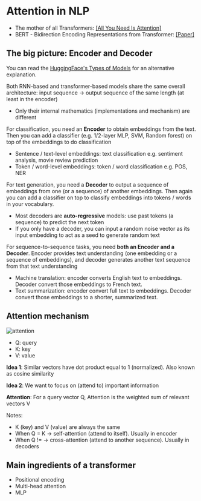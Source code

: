 # Attention in NLP

- The mother of all Transformers: [[All You Need Is Attention]](https://arxiv.org/abs/1706.03762)
- BERT - Bidirection Encoding Representations from Transformer: [[Paper]](https://arxiv.org/abs/1810.04805)

## The big picture: Encoder and Decoder

You can read the [HuggingFace's Types of Models](https://huggingface.co/docs/transformers/model_summary) for an alternative explanation.

Both RNN-based and transformer-based models share the same overall architecture: input sequence -> output sequence of the same length (at least in the encoder)

- Only their internal mathematics (implementations and mechanism) are different

For classification, you need an **Encoder** to obtain embeddings from the text. Then you can add a classifier (e.g. 1/2-layer MLP, SVM, Random forest) on top of the embeddings to do classification

- Sentence / text-level embeddings: text classification e.g. sentiment analysis, movie review prediction
- Token / word-level embeddings: token / word classification e.g. POS, NER

For text generation, you need a **Decoder** to output a sequence of embeddings from one (or a sequence) of another embeddings. Then again you can add a classifier on top to classify embeddings into tokens / words in your vocabulary.

- Most decoders are **auto-regressive** models: use past tokens (a sequence) to predict the next token
- If you only have a decoder, you can input a random noise vector as its input embedding to act as a seed to generate random text

For sequence-to-sequence tasks, you need **both an Encoder and a Decoder**. Encoder provides text understanding (one embedding or a sequence of embeddings), and decoder generates another text sequence from that text understanding

- Machine translation: encoder converts English text to embeddings. Decoder convert those embeddings to French text.
- Text summarization: encoder convert full text to embeddings. Decoder convert those embeddings to a shorter, summarized text.

## Attention mechanism

![attention](https://miro.medium.com/max/624/0*WbmLoUnqt4lESy-X.png)

- Q: query
- K: key
- V: value

**Idea 1**: Similar vectors have dot product equal to 1 (normalized). Also known as cosine similarity

**Idea 2**: We want to focus on (attend to) important information

**Attention**: For a query vector Q, Attention is the weighted sum of relevant vectors V

Notes:

- K (key) and V (value) are always the same
- When Q = K -> self-attention (attend to itself). Usually in encoder
- When Q != -> cross-attention (attend to another sequence). Usually in decoders

## Main ingredients of a transformer

- Positional encoding
- Multi-head attention
- MLP
